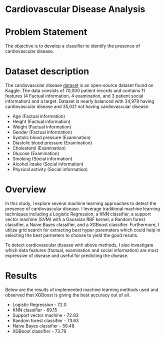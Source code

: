 # Cardiovascular Disease Analysis

# Problem Statement
The objective is to develop a classifier to identify the presence of cardiovascular disease.

# Dataset description
The cardiovascular disease [dataset](https://www.kaggle.com/sulianova/cardiovascular-disease-dataset) is an open-source dataset found on Kaggle. The data consists of 70,000 patient records and contains 11 features (4 Factual information, 4 examination, and 3 patient social information) and a target. Dataset is nearly balanced with 34,979 having cardiovascular disease and 35,021 not having cardiovascular disease.

* Age (Factual information)
* Height (Factual information)
* Weight (Factual information)
* Gender (Factual information)
* Systolic blood pressure (Examination)
* Diastolic blood pressure (Examination)
* Cholesterol (Examination)
* Glucose (Examination)
* Smoking (Social information)
* Alcohol intake (Social information)
* Physical activity (Social information)

# Overview
In this study, I explore several machine learning approaches to detect the presence of cardiovascular disease. I leverage traditional machine learning techniques including a Logistic Regression, a KNN classifier, a support vector machine (SVM) with a Gaussian RBF kernel, a Random forest classifier, a Naive Bayes classifier, and a XGBoost classifier. Furthermore, I utilize grid search for extracting best hyper parameters which could help in selecting the best parmeters to choose to yield the good results. 

To detect cardiovascular disease with above methods, I also investigate which data features (factual, examination and social information) are most expressive of disease and useful for predicting the disease. 

# Results
Below are the results of implemented machine learning methods used and observed that XGBoost is giving the best accuracy out of all.   
* Logistic Regression - 72.0
* KNN classifier - 69.15 
* Support vector machine - 72.92 
* Random forest classifier - 73.63
* Naive Bayes classifier - 59.48
* XGBoost classifier - 73.79
